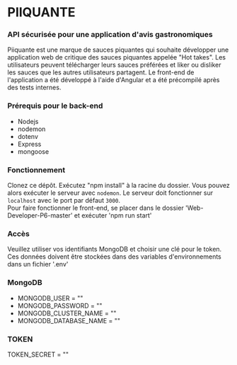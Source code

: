 # PIIQUANTE # 

### API sécurisée pour une application d'avis gastronomiques ###

Piiquante est une marque de sauces piquantes qui souhaite développer une application web de
critique des sauces piquantes appelée "Hot takes". Les utilisateurs peuvent télécharger leurs
sauces préférées et liker ou disliker les sauces que les autres utilisateurs partagent.
Le front-end de l'application a été développé à l'aide d'Angular et a été précompilé après des tests internes. 

### Prérequis pour le back-end ###

* Nodejs
* nodemon
* dotenv
* Express
* mongoose  

### Fonctionnement ###

Clonez ce dépôt. Exécutez "npm install" à la racine du dossier. 
Vous pouvez alors exécuter le serveur avec `nodemon`.
Le serveur doit fonctionner sur `localhost` avec le port par défaut `3000`.  
Pour faire fonctionner le front-end, se placer dans le dossier 'Web-Developer-P6-master' et exécuter 'npm run start'

### Accès ###

Veuillez utiliser vos identifiants MongoDB et choisir une clé pour le token. Ces données doivent   être stockées dans des variables d'environnements dans un fichier '.env'

### MongoDB ###

* MONGODB_USER = ""
* MONGODB_PASSWORD = ""
* MONGODB_CLUSTER_NAME = ""
* MONGODB_DATABASE_NAME = ""  

### TOKEN ###

TOKEN_SECRET = "" 
